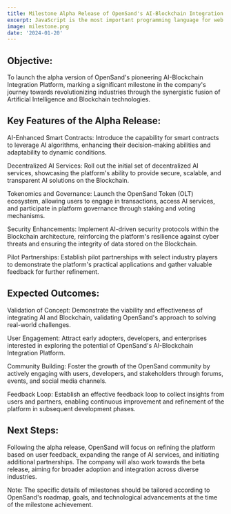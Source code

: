 ```yaml
---
title: Milestone Alpha Release of OpenSand's AI-Blockchain Integration Platform
excerpt: JavaScript is the most important programming language for web development. You probably don't know it well enough!
image: milestone.png
date: '2024-01-20'
---
```


## Objective:
To launch the alpha version of OpenSand's pioneering AI-Blockchain Integration Platform, marking a significant milestone in the company's journey towards revolutionizing industries through the synergistic fusion of Artificial Intelligence and Blockchain technologies.

## Key Features of the Alpha Release:

AI-Enhanced Smart Contracts: Introduce the capability for smart contracts to leverage AI algorithms, enhancing their decision-making abilities and adaptability to dynamic conditions.

Decentralized AI Services: Roll out the initial set of decentralized AI services, showcasing the platform's ability to provide secure, scalable, and transparent AI solutions on the Blockchain.

Tokenomics and Governance: Launch the OpenSand Token (OLT) ecosystem, allowing users to engage in transactions, access AI services, and participate in platform governance through staking and voting mechanisms.

Security Enhancements: Implement AI-driven security protocols within the Blockchain architecture, reinforcing the platform's resilience against cyber threats and ensuring the integrity of data stored on the Blockchain.

Pilot Partnerships: Establish pilot partnerships with select industry players to demonstrate the platform's practical applications and gather valuable feedback for further refinement.

## Expected Outcomes:

Validation of Concept: Demonstrate the viability and effectiveness of integrating AI and Blockchain, validating OpenSand's approach to solving real-world challenges.

User Engagement: Attract early adopters, developers, and enterprises interested in exploring the potential of OpenSand's AI-Blockchain Integration Platform.

Community Building: Foster the growth of the OpenSand community by actively engaging with users, developers, and stakeholders through forums, events, and social media channels.

Feedback Loop: Establish an effective feedback loop to collect insights from users and partners, enabling continuous improvement and refinement of the platform in subsequent development phases.

## Next Steps:

Following the alpha release, OpenSand will focus on refining the platform based on user feedback, expanding the range of AI services, and initiating additional partnerships. The company will also work towards the beta release, aiming for broader adoption and integration across diverse industries.

Note: The specific details of milestones should be tailored according to OpenSand's roadmap, goals, and technological advancements at the time of the milestone achievement.